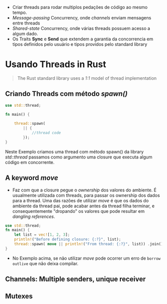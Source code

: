 - Criar threads para rodar multiplos pedações de código ao mesmo tempo.
- _Message-passing_ Concurrency, onde _channels_ enviam mensagens entre threads
- _Shared-state_ Concurrency, onde várias threads possuem acesso a algum dado.
- Os Traits **Sync** e **Send** que extendem a garantia da concorrencia em tipos definidos pelo usuário e tipos providos pelo standard library

# Usando Threads in Rust

>The Rust standard library uses a _1:1_ model of thread implementation

## Criando Threads com método _spawn()_
```rust
use std::thread;

fn main() {
	
	thread::spawn(
		|| {
			//thread code
		});
}
```
Neste Exemplo criamos uma thread com método spawn() da library _std::thread_ passamos como argumento uma closure que executa algum código em concorrente.

## A keyword _move_ 
- Faz com que a closure pegue o _ownership_ dos valores do ambiente. É usualmente utilizada com threads, para passar os ownership dos dados para a thread. Uma das razões de utilizar _move_ é que os dados do ambiente da thread pai, pode acabar antes da thread filha terminar, e consequentemente "dropando" os valores que pode resultar em _dangling references_.
```rust
use std::thread;
fn main() {
	let list = vec![1, 2, 3];
	println!("Before defining closure: {:?}", list);
	thread::spawn( move || println!("From thread: {:?}", list)) .join().unwrap();
}
```
- No Exemplo acima, se não utilizar _move_ pode ocorrer um erro de `borrow outlive` que não deixa compilar.

## Channels: Multiple senders, unique receiver


## Mutexes
